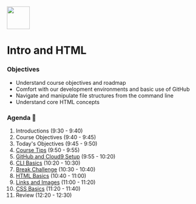 # <img src="https://cloud.githubusercontent.com/assets/8397980/19818474/bd21af4c-9d04-11e6-8df6-1ed154718dce.png" height="60">

# Intro and HTML

### Objectives

- Understand course objectives and roadmap
- Comfort with our development environments and basic use of GitHub
- Navigate and manipulate file structures from the command line
- Understand core HTML concepts

### Agenda :rocket:

1. Introductions (9:30 - 9:40)
2. Course Objectives (9:40 - 9:45)
3. Today's Objectives (9:45 - 9:50)
4. [Course Tips](resources/course_tips.md) (9:50 - 9:55)
5. [GitHub and Cloud9 Setup](resources/github_and_c9_setup.md) (9:55 - 10:20)
6. [CLI Basics](resources/cli_basics.md) (10:20 - 10:30)
7. [Break Challenge](resources/break_challenge_1.md) (10:30 - 10:40)
8. [HTML Basics](resources/html_basics.md) (10:40 - 11:00)
9. [Links and Images](resources/links_and_images.md) (11:00 - 11:20)
10. [CSS Basics](resources/css_basics.md) (11:20 - 11:40)
13. Review (12:20 - 12:30)
